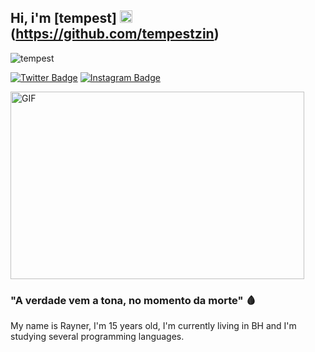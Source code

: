 ## Hi, i'm [tempest] <img src="https://images.emojiterra.com/twitter/v13.0/128px/1f1e7-1f1f7.png" height="20px" width="20px"/> (https://github.com/tempestzin)

<p align="left"> <img src="https://komarev.com/ghpvc/?username=Tempest7x&label=Profile%20views&color=323232&style=flat-square" alt="tempest" /> </p>

[![Twitter Badge](https://img.shields.io/badge/-Twitter-00acee?style=flat-square&logo=Twitter&logoColor=white)](https://twitter.com/raxxzin)
[![Instagram Badge](https://img.shields.io/badge/-Instagram-e4405f?style=flat-square&logo=Instagram&logoColor=white)](https://instagram.com/rayner.wts)


<img src="https://i.pinimg.com/originals/36/cc/70/36cc70325e9069671f2550a3db5073c0.gif" alt= "GIF" width="470" height="300">

### "A verdade vem a tona, no momento da morte" :drop_of_blood: 

My name is Rayner, I'm 15 years old, I'm currently living in BH and I'm studying several programming languages.
